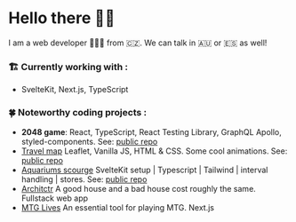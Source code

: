 # Hello there 👋🏼

I am a web developer 👨🏼‍💻 from 🇨🇿. We can talk in 🇦🇺 or 🇪🇸 as well!

### 🏗 Currently working with :

- SvelteKit, Next.js, TypeScript

### 🍀 Noteworthy coding projects :
- **2048 game**: React, TypeScript, React Testing Library, GraphQL Apollo, styled-components. See: [public repo](https://github.com/biscarrosse/2048-demo)
- [Travel map](https://sweet-speculoos-aa9bc9.netlify.app/) Leaflet, Vanilla JS, HTML & CSS. Some cool animations. See: [public repo](https://github.com/biscarrosse/travel-map)
- [Aquariums scourge](https://peppy-starburst-5c6dbc.netlify.app/) SvelteKit setup | Typescript | Tailwind | interval handling | stores. See: [public repo](https://github.com/biscarrosse/neat-landing)
- [Architctr](https://architctr.com/) A good house and a bad house cost roughly the same. Fullstack web app
- [MTG Lives](https://mtglives.com/) An essential tool for playing MTG. Next.js

